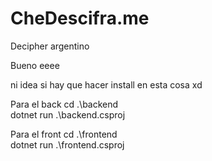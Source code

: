 # CheDescifra.me
Decipher argentino

Bueno eeee


ni idea si hay que hacer install en esta cosa xd


Para el back
cd .\backend\
dotnet run .\backend.csproj


Para el front
cd .\frontend\
dotnet run .\frontend.csproj 